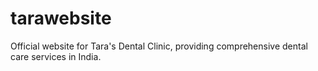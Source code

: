 # tarawebsite
Official website for Tara's Dental Clinic, providing comprehensive dental care services in India.
